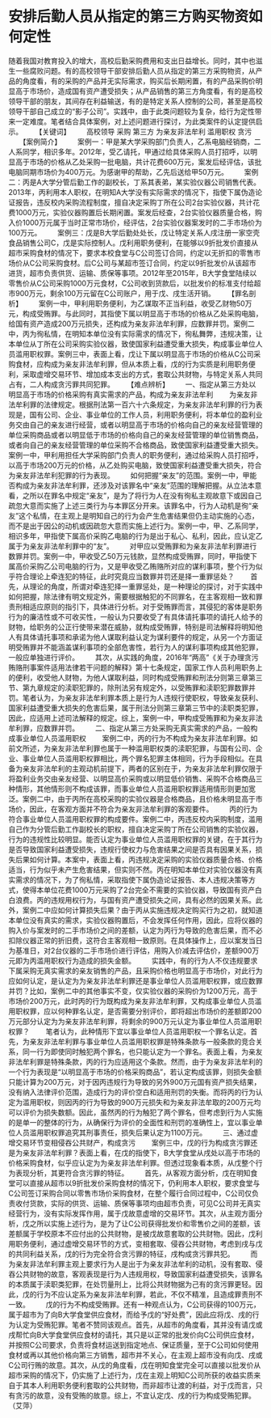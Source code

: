 # 安排后勤人员从指定的第三方购买物资如何定性

随着我国对教育投入的增大，高校后勤采购费用和支出日益增长。同时，其中也滋生一些腐败问题。有的高校领导干部安排后勤人员从指定的第三方采购物资，从产品的角度看，有的采购的产品并无实际需求，购买后长期闲置，有的产品采购价明显高于市场价，造成国有资产遭受损失；从产品销售的第三方角度看，有的是高校领导干部的朋友，其间存在利益输送，有的是特定关系人控制的公司，甚至是高校领导干部自己成立的“影子公司”。实践中，由于此类问题较为复杂，给行为定性带来一定难度。笔者结合具体案例，对上述问题进行探讨，为此类案件的认定提供启示。
　　【关键词】
　　高校领导 采购 第三方 为亲友非法牟利 滥用职权 贪污
　　【案例简介】
　　案例一：甲是某大学采购部门负责人，乙系电脑经销商，二人系同学，相识多年。2012年，受乙请托，甲通过给具体采购人员打招呼，以明显高于市场的价格从乙处采购一批电脑，共计花费600万元，案发后经评估，该批电脑同期市场价为400万元。为感谢甲的帮助，乙先后送给甲50万元。
　　案例二：丙是A大学分管后勤工作的副校长，丁系其表弟，某实验仪器公司销售代表。2013年，丙利用本人职权，在明知A大学没有实际需求的情况下，指使下属伪造论证报告，违反校内采购流程制度，擅自决定采购丁所在公司2台实验仪器，共计花费1000万元，实验仪器购置后长期闲置。案发后经查，2台实验仪器质量合格，购入价1000万元属于当时正常市场价，经评估，2台实验仪器案发时的二手市场价为100万元。
　　案例三：戊是B大学后勤处处长，戊让特定关系人戌注册一家空壳食品销售公司C，戊是实际控制人。戊利用职务便利，在能够以9折批发价直接从超市采购食材的情况下，要求本校食堂与C公司签订合同，约定以无折扣的零售市场价从C公司采购食材。后C公司与某超市签订合同，约定以9折批发价从该超市进货，超市负责供货、运输、质保等事项。2012年至2015年，B大学食堂陆续以零售价从C公司采购1000万元食材，C公司收到货款后，以批发价的标准支付给超市900万元，剩余100万元留在C公司账户，用于戊、戌生活开销。
　　【罪名剖析】
　　案例一中，甲利用职务便利，为乙谋取不正当利益，收受乙财物50万元，构成受贿罪。与此同时，其指使下属以明显高于市场的价格从乙处采购电脑，给国有资产造成200万元损失，还构成为亲友非法牟利罪，应数罪并罚。案例二中，丙为徇私情，在明知本单位没有实际需求的情况下，徇私舞弊，违规决策，让本单位从丁所在公司采购实验仪器，致使国家利益遭受重大损失，构成事业单位人员滥用职权罪。案例三中，表面上看，戊让下属以明显高于市场的价格从C公司采购食材，应构成为亲友非法牟利罪，但从本质上看，戊的行为实质是利用职务便利，采取虚增交易环节、增加成本支出的方式，套取公共财物，与特定关系人共同占有，二人构成贪污罪共同犯罪。
　　【难点辨析】
　　一、指定从第三方处以明显高于市场的价格采购有真实需求的产品，构成为亲友非法牟利
　　为亲友非法牟利罪的法律规定。根据刑法第一百六十六条规定，为亲友非法牟利罪的行为表现是，国有公司、企业、事业单位的工作人员，利用职务便利，将本单位的盈利业务交由自己的亲友进行经营，或者以明显高于市场的价格向自己的亲友经营管理的单位采购商品或者以明显低于市场的价格向自己的亲友经营管理的单位销售商品，或者向自己的亲友经营管理的单位采购不合格商品，致使国家利益遭受重大损失。案例一中，甲利用担任大学采购部门负责人的职务便利，通过给采购人员打招呼，以高于市场200万元的价格，从乙处购买电脑，致使国家利益遭受重大损失，符合为亲友非法牟利犯罪的行为表现。
　　如何把握“亲友”的范围。案例一中，甲能否构成为亲友非法牟利罪，还涉及对该罪名中“亲友”范围的理解把握。从立法本意看，之所以在罪名中规定“亲友”，是为了将行为人在没有徇私主观故意下或因自己疏忽大意而实施了上述三类行为与本罪区分开来。该罪名中，行为人动机是徇“亲友”这个私情，在主观上是明知自己的行为会产生危害结果但仍主动实施的心态，而不是出于因公的动机或因疏忽大意而实施上述行为。案例一中，甲、乙系同学，相识多年，甲指使下属高价采购乙电脑的行为是出于私心、私利，因此，应认定乙属于为亲友非法牟利罪中的“友”。
　　对甲应以受贿罪和为亲友非法牟利罪进行数罪并罚。案例一中，甲收受乙50万元钱款，显然构成受贿罪，同时，甲指使下属高价采购乙公司电脑的行为，又是甲收受乙贿赂所对应的谋利事项，整个行为似乎符合理论上牵连犯的特征，此时究竟应当数罪并罚还是择一重罪惩处？
　　首先，从理论的角度，所谓对牵连犯择一重罪惩处，是一种理论的探讨，对于实践中如何把握，除法律有明文规定外，需要根据触犯的不同罪名，在主客观相一致和罪责刑相适应原则的指引下，具体进行分析。对于受贿罪而言，其侵犯的客体是职务行为的廉洁性或不可收买性，一般认为只要收受了有具体请托事项的请托人给予的财物，给职务的公正行使带来潜在威胁，就构成受贿罪，特别是司法解释将明知他人有具体请托事项和承诺为他人谋取利益认定为谋利要件的规定，从另一个方面证明受贿罪并不能涵盖谋利事项的全部危害性，若行为人的谋利事项构成其他犯罪，一般应单独进行评价。
　　其次，从实践的角度，2016年“两高”《关于办理贪污贿赂刑事案件适用法律若干问题的解释》第十七条规定，国家工作人员利用职务上的便利，收受他人财物，为他人谋取利益，同时构成受贿罪和刑法分则第三章第三节、第九章规定的渎职犯罪的，除刑法另有规定外，以受贿罪和渎职犯罪数罪并罚。笔者认为，为亲友非法牟利罪本质上是行为人违规行使职权，导致亲友获利、国家利益遭受重大损失的危害后果，属于刑法分则第三章第三节中的渎职类犯罪，因此，应适用上述司法解释的规定。综上，案例一中，甲构成受贿罪和为亲友非法牟利罪，应数罪并罚。
　　二、指定从第三方处采购无真实需求的产品，一般构成事业单位人员滥用职权
　　案例二中，丙的行为不构成为亲友非法牟利罪。如前文所述，为亲友非法牟利罪也属于一种滥用职权类的渎职犯罪，与国有公司、企业、事业单位人员滥用职权罪相比，两个罪名犯罪主体相同，行为手段相似。在具备为亲友非法牟利的主观动机前提下，两者的区别在于，为亲友非法牟利罪仅限于将盈利业务交由亲友经营、以明显高价采购或以明显低价销售、采购不合格商品三种情形，其他情形则不构成该罪，而事业单位人员滥用职权罪适用情形则更加宽泛。案例二中，由于丙所在高校采购的实验仪器是合格商品，且价格未明显高于市场价，因此，在客观方面并不符合为亲友非法牟利罪的客观要件。
　　丙的行为符合事业单位人员滥用职权罪的构成要件。案例二中，丙违反校内采购制度，滥用自己作为分管后勤工作副校长的职权，擅自决定采购丁所在公司销售的实验仪器，行为的违规性比较明显。能否认定为事业单位人员滥用职权罪的关键，在于其行为是否导致国家利益遭受损失，违规行使权力与危害结果之间是否具有因果关系，损失后果如何计算。本案中，表面上看，丙违规决定采购的实验仪器质量合格、价格适当，行为似乎未产生危害结果，但实则不然。丙在明知本单位对实验仪器没有真实需求的情况下，为了徇私情，采取指使下属伪造论证报告、本人违规决策等方式，使得本单位花费1000万元采购了2台完全不需要的实验仪器，导致国有资产白白浪费。丙的违规用权行为，与国有资产遭受损失之间，具有必然的因果关系。此外，案例二中应如何计算损失后果？由于丙从实施违规决定购买行为之初，就知道本单位没有真实的需求，实验仪器购置后，不会发挥任何作用，因此，应将仪器的购入价与案发时的二手市场价之间的差额，认定为丙行为导致的危害后果，而不必扣除仪器正常的折旧费，这符合主客观相一致原则。在具体操作上，应以案发当日为基准日，对2台仪器的二手市场价进行评估，用购入价减去评估价，差额900万元即为丙滥用职权行为造成的损失金额。
　　实践中，有的行为人不仅违规要求下属采购无真实需求的亲友销售的产品，且采购价格也明显高于市场价，对此行为应如何认定，是认定为为亲友非法牟利罪还是事业单位人员滥用职权罪，或应数罪并罚？比如，案例二中的其他事实不变，仅实验仪器的采购价为1200万元，高于市场价200万元，此时丙的行为既构成为亲友非法牟利罪，又构成事业单位人员滥用职权罪，应以何种罪名认定，是否需要分别评价，即将超出市场价的差额即200万元部分认定为为亲友非法牟利罪，将剩余的900万元认定为事业单位人员滥用职权罪？
　　笔者认为，此种情形下宜以事业单位人员滥用职权一个罪名认定。首先，为亲友非法牟利罪与事业单位人员滥用职权罪是特殊条款与一般条款的竞合关系，同一行为即使同时触犯两个罪名，也只能认定为一个罪名。表面上看，为亲友非法牟利罪是特殊条款，丙的行为应适用这个条款。然而，由于为亲友非法牟利的一个行为表现是“以明显高于市场的价格采购商品”，若认定构成该罪，则损失金额只能计算为200万元，对于因丙违规行为导致的另外900万元国有资产损失结果，没有纳入法律评价范围，造成行为的评价空白和适用刑罚的失衡。而将丙的行为认定为滥用职权，则因丙的行为导致的900万元损失和为亲友非法牟取的200万元均可以评价为损失数额。因此，虽然丙的行为触犯了两个罪名，但考虑到行为人实施的是单一的整体的行为，从确保行为评价的全面性和刑罚的准确性上，宜以事业单位人员滥用职权罪追究其刑事责任，损失后果认定为1100万元。
　　三、通过虚增交易环节变相侵吞公共财产，构成贪污
　　案例三中，戊的行为构成贪污罪还是为亲友非法牟利罪？表面上看，在戊的指使下，B大学食堂从戌处以高于市场的价格采购食材，似乎应认定为为亲友非法牟利罪。但透过现象看本质，从戊整个行为表现分析，其更符合贪污罪的特征。
　　首先，从客观方面分析，戊在明知食堂可以直接从超市以9折批发价采购食材的情况下，仍利用本人职权，要求食堂与C公司签订采购合同以零售市场价采购食材，在整个履行合同过程中，C公司仅负责收付货款，实际的供货、运输、质保等事项均由超市负责，可见C公司并无真实经营行为，没有实际发挥作用，属于戊故意虚增的交易环节。其次，从主观方面分析，戊之所以实施上述行为，是为了让C公司获得批发价和零售价之间的差额，该差额属于学校原本不应付出的公共财物，是被戊故意套取的公共财物。因此，戊利用职务便利，通过虚增交易环节的方式，变相套取、侵吞公共财物，考虑到戌与戊的共同利益关系，戊的行为完全符合贪污罪的特征，戌构成贪污罪共犯。
　　而为亲友非法牟利罪主观上要求行为人是出于为亲友非法牟利的动机，没有套取、侵吞公共财物的故意，客观表现是行为人违规用权，导致国家利益遭受损失，该罪名的本质属于渎职类犯罪，在处罚量刑上，比将公共财物据为己有的贪污罪更轻。因此，戊的行为不应认定系为亲友非法牟利罪，若此，不仅不精准，且造成罪责刑不一致。
　　戊的行为不构成受贿罪。还有一种观点认为，C公司获得的100万元，属于超市为了向B大学食堂供应食材，而给予戊的“好处费”，因此应将戊、戌的行为认定为受贿犯罪。笔者不赞同该观点。首先，从超市的角度看，其并没有请戊或戌帮忙向B大学食堂供应食材的请托，其只是以正常的批发价向C公司供应食材，并按照C公司要求，负责将食材运送到指定地点、保证质量，至于C公司如何使用食材或再以其他价格向第三方销售，超市并不关心，在主观上超市没有向戊、戌或C公司行贿的故意。其次，从戊的角度看，戊在明知食堂完全可以直接以批发价从超市采购的情况下，仍实施了上述行为，戊在主观上明知C公司所获的收益实质来自于其本人利用职务便利套取的公共财物，而非超市让渡的利益，对于戊而言，只有贪污的故意，没有受贿的故意。综上，不宜认定戊、戌的行为构成受贿犯罪。（艾萍）